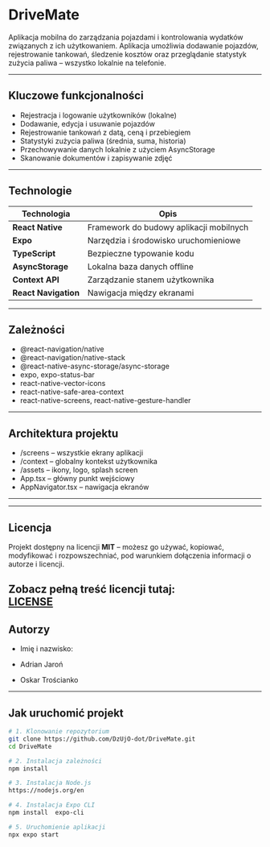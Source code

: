 # DriveMate

Aplikacja mobilna do zarządzania pojazdami i kontrolowania wydatków związanych z ich użytkowaniem. Aplikacja umożliwia dodawanie pojazdów, rejestrowanie tankowań, śledzenie kosztów oraz przeglądanie statystyk zużycia paliwa – wszystko lokalnie na telefonie.

---

## Kluczowe funkcjonalności

- Rejestracja i logowanie użytkowników (lokalne)
- Dodawanie, edycja i usuwanie pojazdów
- Rejestrowanie tankowań z datą, ceną i przebiegiem
- Statystyki zużycia paliwa (średnia, suma, historia)
- Przechowywanie danych lokalnie z użyciem AsyncStorage
- Skanowanie dokumentów i zapisywanie zdjęć

---

## Technologie

| Technologia          | Opis                                    |
|----------------------|-----------------------------------------|
| **React Native**     | Framework do budowy aplikacji mobilnych |
| **Expo**             | Narzędzia i środowisko uruchomieniowe   |
| **TypeScript**       | Bezpieczne typowanie kodu               |
| **AsyncStorage**     | Lokalna baza danych offline             |
| **Context API**      | Zarządzanie stanem użytkownika          |
| **React Navigation** | Nawigacja między ekranami               |

---

## Zależności

- @react-navigation/native
- @react-navigation/native-stack
- @react-native-async-storage/async-storage
- expo, expo-status-bar
- react-native-vector-icons
- react-native-safe-area-context
- react-native-screens, react-native-gesture-handler

---

## Architektura projektu

- /screens – wszystkie ekrany aplikacji
- /context – globalny kontekst użytkownika
- /assets – ikony, logo, splash screen
- App.tsx – główny punkt wejściowy
- AppNavigator.tsx – nawigacja ekranów

---
---

## Licencja

Projekt dostępny na licencji **MIT** – możesz go używać, kopiować, modyfikować i rozpowszechniać, pod warunkiem dołączenia informacji o autorze i licencji.

Zobacz pełną treść licencji tutaj:  
[LICENSE](https://github.com/DzUjO-dot/DriveMate/blob/main/LICENSE#L7)
---

## Autorzy
- Imię i nazwisko: 

- Adrian Jaroń
- Oskar Trościanko

---
##  Jak uruchomić projekt

```bash
# 1. Klonowanie repozytorium
git clone https://github.com/DzUjO-dot/DriveMate.git
cd DriveMate

# 2. Instalacja zależności
npm install

# 3. Instalacja Node.js
https://nodejs.org/en

# 4. Instalacja Expo CLI
npm install  expo-cli

# 5. Uruchomienie aplikacji
npx expo start
